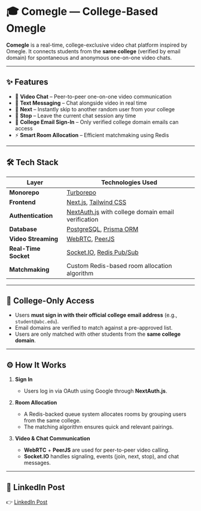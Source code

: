 # 🎓 Comegle — College-Based Omegle

**Comegle** is a real-time, college-exclusive video chat platform inspired by Omegle. It connects students from the **same college** (verified by email domain) for spontaneous and anonymous one-on-one video chats.

---

## ✨ Features

- 🎥 **Video Chat** – Peer-to-peer one-on-one video communication  
- 💬 **Text Messaging** – Chat alongside video in real time  
- 🔄 **Next** – Instantly skip to another random user from your college  
- 🛑 **Stop** – Leave the current chat session any time  
- 🔐 **College Email Sign-In** – Only verified college domain emails can access  
- ⚡ **Smart Room Allocation** – Efficient matchmaking using Redis  

---

## 🛠 Tech Stack

| Layer                | Technologies Used                                                               |
|---------------------|----------------------------------------------------------------------------------|
| **Monorepo**         | [Turborepo](https://turbo.build/repo)                                           |
| **Frontend**         | [Next.js](https://nextjs.org/), [Tailwind CSS](https://tailwindcss.com/)        |
| **Authentication**   | [NextAuth.js](https://next-auth.js.org/) with college domain email verification |
| **Database**         | [PostgreSQL](https://www.postgresql.org/), [Prisma ORM](https://www.prisma.io/)|
| **Video Streaming**  | [WebRTC](https://webrtc.org/), [PeerJS](https://peerjs.com/)                    |
| **Real-Time Socket** | [Socket.IO](https://socket.io/), [Redis Pub/Sub](https://redis.io/)             |
| **Matchmaking**      | Custom Redis-based room allocation algorithm                                     |

---

## 🏫 College-Only Access

- Users **must sign in with their official college email address** (e.g., `student@abc.edu`).
- Email domains are verified to match against a pre-approved list.
- Users are only matched with other students from the **same college domain**.

---

## ⚙️ How It Works

1. **Sign In**  
   - Users log in via OAuth using Google through **NextAuth.js**.  

2. **Room Allocation**  
   - A Redis-backed queue system allocates rooms by grouping users from the same college.  
   - The matching algorithm ensures quick and relevant pairings.

3. **Video & Chat Communication**  
   - **WebRTC** + **PeerJS** are used for peer-to-peer video calling.  
   - **Socket.IO** handles signaling, events (join, next, stop), and chat messages.

---
## 📢 LinkedIn Post

👉 [LinkedIn Post](https://www.linkedin.com/posts/kushal-raj-pareek_omegle-nextjs-socket-activity-7336564994349621248-pXQx?utm_source=share&utm_medium=member_desktop&rcm=ACoAAD6K2CsB7HDNhcXdMy9UAPAAleQv9nt2A8k)

